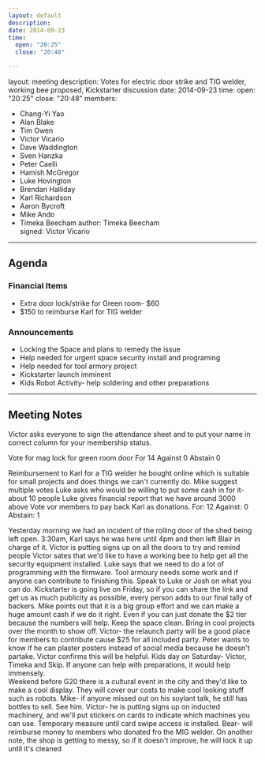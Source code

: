 ```yaml
---
layout: default
description: 
date: 2014-09-23
time:
  open: "20:25"
  close: "20:48"

---
```

layout: meeting
description: Votes for electric door strike and TIG welder, working bee proposed, Kickstarter discussion
date: 2014-09-23
time:
  open: "20:25"
  close: "20:48"
members:
- Chang-Yi Yao
- Alan Blake
- Tim Owen
- Victor Vicario
- Dave Waddington 
- Sven Hanzka
- Peter Caelli
- Hamish McGregor
- Luke Hovington
- Brendan Halliday
- Karl Richardson
- Aaron Bycroft
- Mike Ando
- Timeka Beecham
author: Timeka Beecham  
signed: Victor Vicario
---

## Agenda

### Financial Items
* Extra door lock/strike for Green room- $60
* $150 to reimburse Karl for TIG welder

### Announcements
* Locking the Space and plans to remedy the issue
* Help needed for urgent space security install and programing
* Help needed for tool armory project
* Kickstarter launch imminent 
* Kids Robot Activity- help soldering and other preparations

---

## Meeting Notes

Victor asks everyone to sign the attendance sheet and to put your name in correct column for your membership status.

Vote for mag lock for green room door
For 14
Against 0
Abstain 0

Reimbursement to Karl for a TIG welder he bought online which is suitable for small projects and does things we can't currently do. 
Mike suggest multiple votes
Luke asks who would be willing to put some cash in for it- about 10 people 
Luke gives financial report that we have around 3000 above
Vote vor members to pay back Karl as donations. 
For: 12
Against: 0
Abstain: 1

Yesterday morning we had an incident of the rolling door of the shed being left open. 3:30am, Karl says he was here until 4pm and then left Blair in charge of it. Victor is putting signs up on all the doors to try and remind people 
Victor sates that we'd like to have a working bee to help get all the security equipment installed.
Luke says that we need to do a lot of programming with the firmware.
Tool armoury needs some work and if anyone can contribute to finishing this. Speak to Luke or Josh on what you can do.
Kickstarter is going live on Friday, so if you can share the link and get us as much publicity as possible, every person adds to our final tally of backers.
Mike points out that it is a big group effort and we can make a huge amount cash if we do it right. Even if you can just donate the $2 tier because the numbers will help. Keep the space clean. Bring in cool projects over the month to show off. 
Victor- the relaunch party will be a good place for members to contribute cause $25 for all included party.
Peter wants to know if he can plaster posters instead of social media because he doesn't partake. Victor confirms this will be helpful.
Kids day on Saturday- Victor, Timeka and Skip. If anyone can help with preparations, it would help immensely.  
Weekend before G20 there is a cultural event in the city and they'd like to make a cool display. They will cover our costs to make cool looking stuff such as robots.
Mike- if anyone missed out on his soylant talk, he still has bottles to sell. See him.
Victor- he is putting signs up on inducted machinery, and we'll put stickers on cards to indicate which machines you can use. Temporary measure until card swipe access is installed. 
Bear- will reimburse money to members who donated fro the MIG welder. On another note, the shop is getting to messy, so if it doesn't improve, he will lock it up until it's cleaned
